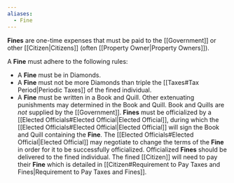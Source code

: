 ```yaml
---
aliases:
  - Fine
---
```

**Fines** are one-time expenses that must be paid to the [[Government]] or other [[Citizen|Citizens]] (often [[Property Owner|Property Owners]]).

A **Fine** must adhere to the following rules:
- A **Fine** must be in Diamonds.
- A **Fine** must not be more Diamonds than triple the [[Taxes#Tax Period|Periodic Taxes]] of the fined individual.
- A **Fine** must be written in a Book and Quill. Other extenuating punishments may determined in the Book and Quill. Book and Quills are *not* supplied by the [[Government]]. 
**Fines** must be officialized by a [[Elected Officials#Elected Official|Elected Official]], during which the [[Elected Officials#Elected Official|Elected Official]] will sign the Book and Quill containing the **Fine**. The [[Elected Officials#Elected Official|Elected Official]] may negotiate to change the terms of the **Fine** in order for it to be successfully officialized. Officialized **Fines** should be delivered to the fined individual.
The fined [[Citizen]] will need to pay their **Fine** which is detailed in [[Citizen#Requirement to Pay Taxes and Fines|Requirement to Pay Taxes and Fines]].